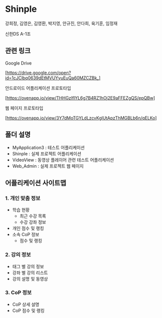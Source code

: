 # Shinple

강희정, 김영은, 김영환, 박지영, 안규진, 안다희, 육기훈, 임정재

신한DS A-1조



## 관련 링크

Google Drive

[https://drive.google.com/open?id=1cJClbq0639dEtMVUYyuEuQa60MZCZBk_]

안드로이드 어플리케이션 프로토타입

[https://ovenapp.io/view/THHGzlflYL6g7B4RZ1hOj2E9aFFEZgQS/epQBw]

웹 페이지 프로토타입

[https://ovenapp.io/view/3Y7dMoTGYLdLzcvKglUtApzThMGBLb6n/qELKo]

## 폴더 설명

- MyApplication3 : 테스트 어플리케이션
- Shinple : 실제 프로젝트 어플리케이션
- VideoView : 동영상 플레이어 관련 테스트 어플리케이션
- Web_Admin : 실제 프로젝트 웹 페이지



## 어플리케이션 사이트맵

### 1. 개인 맞춤 정보

- 학습 현황
  - 최근 수강 목록
  - 수강 강좌 정보
- 개인 점수 및 랭킹
- 소속 CoP 정보
  - 점수 및 랭킹

### 2. 강의 정보

- 태그 별 강의 정보
- 강좌 별 강의 리스트
- 강의 설명 및 동영상

### 3. CoP 정보

- CoP 상세 설명
- CoP 점수 및 랭킹


